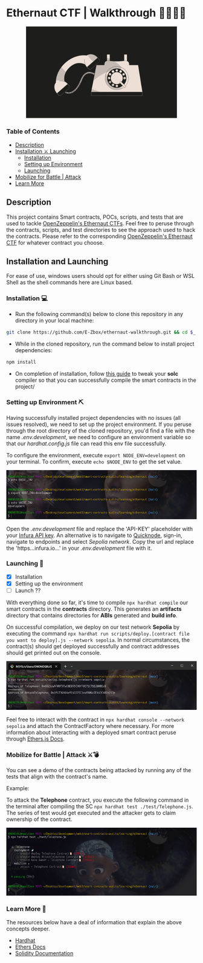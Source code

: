 # Ethernaut CTF | Walkthrough 🚶‍♂️🚶‍♀️

<div id="header" align="center">
  <img src="./screenshots/big-level-4-telephone.svg" width="400" />
</div>

### Table of Contents

-   [Description](#description)
-   [Installation ⚔ Launching ](#installation-and-launching)
    -   [Installation](#installation-💻)
    -   [Setting up Environment](#setting-up-environment-⛏)
    -   [Launching](#launching-🚀)
-   [Mobilize for Battle | Attack](#mobilize-for-battle--attack-⚔💣)
-   [Learn More](#learn-more-🧐)

## Description

This project contains Smart contracts, POCs, scripts, and tests that are used to tackle [OpenZeppelin's Ethernaut CTFs](https://ethernaut.openzeppelin.com/). Feel free to peruse through the contracts, scripts, and test directories to see the approach used to hack the contracts.
Please refer to the corresponding [OpenZeppelin's Ethernaut CTF](https://ethernaut.openzeppelin.com/) for whatever contract you choose.

## Installation and Launching

For ease of use, windows users should opt for either using Git Bash or WSL Shell as the shell commands here are Linux based.

### Installation 💻

-   Run the following command(s) below to clone this repository in any directory in your local machine:

```sh
git clone https://github.com/E-Zbox/ethernaut-walkthrough.git && cd $_
```

-   While in the cloned repository, run the command below to install project dependencies:

```sh
npm install
```

-   On completion of installation, follow [this guide](https://www.npmjs.com/package/solc) to tweak your **solc** compiler so that you can successfully compile the smart contracts in the project/

### Setting up Environment ⛏

Having successfully installed project dependencies with no issues (all issues resolved), we need to set up the project environment. If you peruse through the root directory of the cloned repository, you'd find a file with the name _.env.development_, we need to configure an environment variable so that our _hardhat.config.js_ file can read this env file successfully.

To configure the environment, execute `export NODE_ENV=development` on your terminal. To confirm, execute `echo $NODE_ENV` to get the set value.

![Screenshot](./screenshots/configure-env.png)

Open the _.env.development_ file and replace the 'API-KEY' placeholder with your [Infura API key](https://infura.io).
An alternative is to navigate to [Quicknode](https://www.quicknode.com/), sign-in, navigate to endpoints and select _Sepolia network_. Copy the url and replace the 'https...infura.io...' in your _.env.development_ file with it.

### Launching 🚀

-   [x] Installation
-   [x] Setting up the environment
-   [ ] Launch ??

With everything done so far, it's time to compile `npx hardhat compile` our smart contracts in the **contracts** directory. This generates an **artifacts** directory that contains directories for **ABIs** generated and **build info**.

On successful compilation, we deploy on our test network **Sepolia** by executing the command `npx hardhat run scripts/deploy.[contract file you want to deploy].js --network sepolia`. In normal circumstances, the contract(s) should get deployed successfully and contract addresses should get printed out on the console.

![Screenshot](./screenshots/hardhat-deploy-telephone.png)

Feel free to interact with the contract in `npx hardhat console --network sepolia` and attach the ContractFactory where necessary. For more information about interacting with a deployed smart contract peruse through [Ethers.js Docs](https://docs.ethers.org/v5/api/contract/contract/#Contract-attach).

### Mobilize for Battle | Attack ⚔💣

You can see a demo of the contracts being attacked by running any of the tests that align with the contract's name.

Example:

To attack the **Telephone** contract, you execute the following command in the terminal after compiling the SC `npx hardhat test ./test/Telephone.js`. The series of test would get executed and the attacker gets to claim ownership of the contract.

![Screenshot](./screenshots/hardhat-test-telephone.png)

### Learn More 🧐

The resources below have a deal of information that explain the above concepts deeper.

-   [Hardhat](https://hardhat.org/hardhat-runner/docs/getting-started#quick-start)
-   [Ethers Docs](https://docs.ethers.org/v5/)
-   [Solidity Documentation](https://docs.soliditylang.org/)
